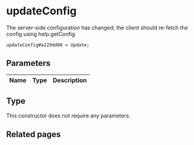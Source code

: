 # updateConfig
The server-side configuration has changed; the client should re-fetch the config using help.getConfig

```
updateConfig#a229dd06 = Update;
```

## Parameters
| Name | Type | Description |
| ---- | :----: | ----------- |


## Type
This constructor does not require any parameters.

## Related pages

